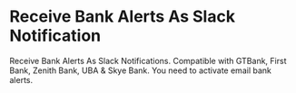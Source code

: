 # Receive Bank Alerts As Slack Notification

Receive Bank Alerts As Slack Notifications. Compatible with GTBank, First Bank, Zenith Bank, UBA &amp; Skye Bank. You need to activate email bank alerts.
